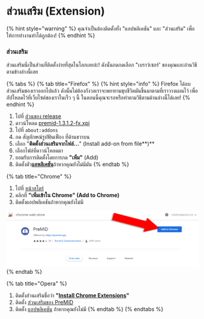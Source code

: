 # ส่วนเสริม \(Extension\)

{% hint style="warning" %}
 คุณจำเป็นต้องติดตั้งทั้ง "แอปพลิเคชัน" และ "ส่วนเสริม" เพื่อให้การทำงานทำได้ถูกต้อง!
{% endhint %}

### ส่วนเสริม

ส่วนเสริมนี่เป็นส่วนที่ติดตั้งง่ายที่สุดในโลกเลยล่ะ! ดังนั้นกดกดเลือก "เบราว์เซอร์' ของคุณและอ่านวิธีตามข้างล่างนี้เลย

{% tabs %}
{% tab title="Firefox" %}
{% hint style="info" %}
Firefox ได้ลบส่วนเสริมของเราออกไปแล้ว ดังนั้นไม่ต้องกังวลเราจะพยายามชุบชีวิตมันขึ้นมาตามที่เราวางแผนไว้ เพื่ออัปโหลดไว้ที่เว็บไซต์ของเราในเร็ว ๆ นี้ ในตอนนี้คุณจะรอหรือทำตามวิธีตามด้านล่างนี้ได้เลย!
{% endhint %}



1. ไปที่ [ส่วนของ release](https://github.com/PreMiD/PreMiD/releases)
2. ดาวน์โหลด [premid-1.3.1.2-fx.xpi](https://github.com/PreMiD/PreMiD/releases)
3. ไปที่ `about:addons`
4. กด สัญลักษณ์รูปฟันเฟือง ที่ด้านขวาบน
5. เลือก "**ติดตั้งส่วนเสริมจากไฟล์...**" \(Install add-on from file**\)**
6. เลือกไฟล์ที่ดาวน์โหลดมา
7. ยอมรับการติดตั้งโดยการกด **"เพิ่ม"** \(Add\)
8. ติดตั้งตัว[**แอพลิเคชัน**](https://github.com/PreMiD/PreMiD/wiki/Installation#application)ถ้าหากคุณยังไม่มีมัน
{% endtab %}

{% tab title="Chrome" %}
1. ไปที่ [หน้าสโตร์](https://chrome.google.com/webstore/detail/premid/agjnjboanicjcpenljmaaigopkgdnihi?authuser=0&hl=en
   )
2. คลิกที่ **"เพิ่มเข้าใน Chrome" \(Add to Chrome\)**
3. ติดตั้งแอปพลิเคชันถ้าหากคุณยังไม่มี

![&#xE2B;&#xE19;&#xE49;&#xE32;&#xE2A;&#xE42;&#xE15;&#xE23;&#xE4C; Chrome](../.gitbook/assets/add-to-chrome_edited.png)
{% endtab %}

{% tab title="Opera" %}
1. ติดตั้งส่วนเสริมชื่อว่า **"**[**Install Chrome Extensions**](https://addons.opera.com/en/extensions/details/install-chrome-extensions/)**"**
2. ติดตั้ง [ส่วนเสริมของ PreMiD](https://chrome.google.com/webstore/detail/premid/agjnjboanicjcpenljmaaigopkgdnihi)
3. ติดตั้ง [แอปพลิเคชัน](https://github.com/PreMiD/PreMiD/wiki/Installation#application) ถ้าหากคุณยังไม่มี
{% endtab %}
{% endtabs %}

